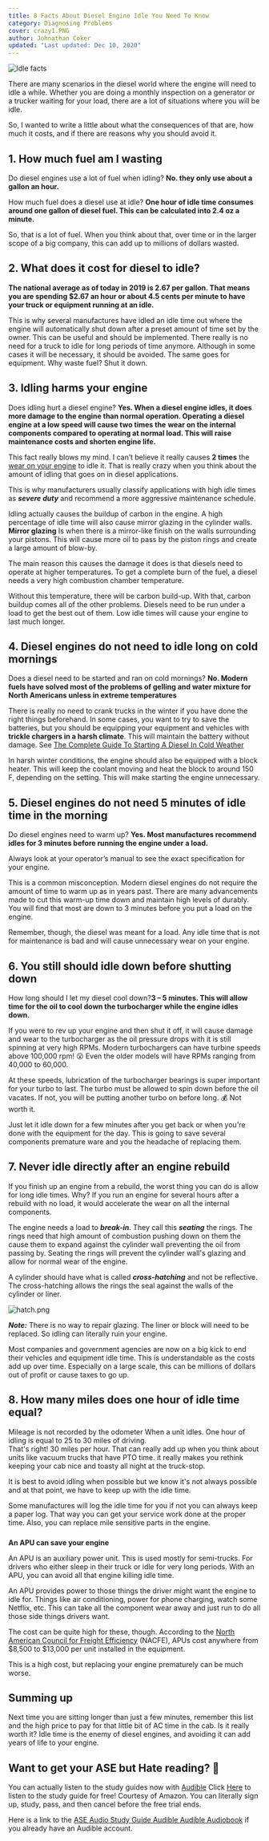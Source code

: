 ```yaml
---
title: 8 Facts About Diesel Engine Idle You Need To Know
category: Diagnosing Problems
cover: crazy1.PNG
author: Johnathan Coker
updated: "Last updated: Dec 10, 2020"
---
```


![Idle facts](./crazy1.PNG)

There are many scenarios in the diesel world where the engine will need to idle a while. Whether you are doing a monthly inspection on a generator or a trucker waiting for your load, there are a lot of situations where you will be idle.

So, I wanted to write a little about what the consequences of that are, how much it costs, and if there are reasons why you should avoid it.

## 1. How much fuel am I wasting

Do diesel engines use a lot of fuel when idling? **No. they only use about a gallon an hour.**

How much fuel does a diesel use at idle? **One hour of idle time consumes around one gallon of diesel fuel. This can be calculated into 2.4 oz a minute.**

So, that is a lot of fuel. When you think about that, over time or in the larger scope of a big company, this can add up to millions of dollars wasted.

## 2. What does it cost for diesel to idle?

**The national average as of today in 2019 is 2.67 per gallon. That means you are spending $2.67 an hour or about 4.5 cents per minute to have your truck or equipment running at an idle.**

This is why several manufactures have idled an idle time out where the engine will automatically shut down after a preset amount of time set by the owner. This can be useful and should be implemented. There really is no need for a truck to idle for long periods of time anymore. Although in some cases it will be necessary, it should be avoided. The same goes for equipment. Why waste fuel? Shut it down.

## 3. Idling harms your engine

Does idling hurt a diesel engine? **Yes. When a diesel engine idles, it does more damage to the engine than normal operation. Operating a diesel engine at a low speed will cause two times the** **wear on the internal components compared to operating at normal load. This will raise maintenance costs and shorten engine life.**

This fact really blows my mind. I can’t believe it really causes **2 times** the [wear on your engine](/10-signs-and-symptoms-of-a-worn-out-diesel-engine) to idle it. That is really crazy when you think about the amount of idling that goes on in diesel applications.

This is why manufacturers usually classify applications with high idle times as **_severe duty_** and recommend a more aggressive maintenance schedule.

Idling actually causes the buildup of carbon in the engine. A high percentage of idle time will also cause mirror glazing in the cylinder walls. **Mirror glazing** Is when there is a mirror-like finish on the walls surrounding your pistons. This will cause more oil to pass by the piston rings and create a large amount of blow-by.

The main reason this causes the damage it does is that diesels need to operate at higher temperatures. To get a complete burn of the fuel, a diesel needs a very high combustion chamber temperature.

Without this temperature, there will be carbon build-up. With that, carbon buildup comes all of the other problems. Diesels need to be run under a load to get the best out of them. Low idle times will cause your engine to last much longer.

## 4. Diesel engines do not need to idle long on cold mornings

Does a diesel need to be started and ran on cold mornings? **No. Modern fuels have solved most of the problems of gelling and water mixture for North Americans unless in extreme temperatures**

There is really no need to crank trucks in the winter if you have done the right things beforehand. In some cases, you want to try to save the batteries, but you should be equipping your equipment and vehicles with **trickle chargers in a harsh climate**. This will maintain the battery without damage. See [The Complete Guide To Starting A Diesel In Cold Weather](/the-complete-guide-to-starting-a-diesel-in-cold-weather)

In harsh winter conditions, the engine should also be equipped with a block heater. This will keep the coolant moving and heat the block to around 150 F, depending on the setting. This will make starting the engine unnecessary.

## 5. Diesel engines do not need 5 minutes of idle time in the morning

Do diesel engines need to warm up? **Yes. Most manufactures recommend idles for 3 minutes before running the engine under a load.**

Always look at your operator’s manual to see the exact specification for your engine.

This is a common misconception. Modern diesel engines do not require the amount of time to warm up as in years past. There are many advancements made to cut this warm-up time down and maintain high levels of durably. You will find that most are down to 3 minutes before you put a load on the engine.

Remember, though, the diesel was meant for a load. Any idle time that is not for maintenance is bad and will cause unnecessary wear on your engine.

## 6. You still should idle down before shutting down

How long should I let my diesel cool down?**3 – 5 minutes. This will allow time for the oil to cool down the turbocharger while the engine idles down.**

If you were to rev up your engine and then shut it off, it will cause damage and wear to the turbocharger as the oil pressure drops with it is still spinning at very high RPMs. Modern turbochargers can have turbine speeds above 100,000 rpm! 😮 Even the older models will have RPMs ranging from 40,000 to 60,000.

At these speeds, lubrication of the turbocharger bearings is super important for your turbo to last. The turbo must be allowed to spin down before the oil vacates. If not, you will be putting another turbo on before long. 💰 Not worth it.

Just let it idle down for a few minutes after you get back or when you're done with the equipment for the day. This is going to save several components premature ware and you the headache of replacing them.

## 7. Never idle directly after an engine rebuild

If you finish up an engine from a rebuild, the worst thing you can do is allow for long idle times. Why? If you run an engine for several hours after a rebuild with no load, it would accelerate the wear on all the internal components.

The engine needs a load to **_break-in_**. They call this **_seating_** the rings. The rings need that high amount of combustion pushing down on them the cause them to expand against the cylinder wall preventing the oil from passing by. Seating the rings will prevent the cylinder wall's glazing and allow for normal wear of the engine.

A cylinder should have what is called **_cross-hatching_** and not be reflective. The cross-hatching allows the rings the seal against the walls of the cylinder or liner.

![hatch.png](./hatch.jpg)

**_Note:_** There is no way to repair glazing. The liner or block will need to be replaced. So idling can literally ruin your engine.

Most companies and government agencies are now on a big kick to end their vehicles and equipment idle time. This is understandable as the costs add up over time. Especially on a large scale, this can be millions of dollars out of profit or cause taxes to go up.

## 8. **How many miles does one hour of idle time equal?**

Mileage is not recorded by the odometer When a unit idles. One hour of idling is equal to 25 to 30 miles of driving.  
That's right! 30 miles per hour. That can really add up when you think about units like vacuum trucks that have PTO time. it really makes you rethink keeping your cab nice and toasty all night at the truck-stop.

It is best to avoid idling when possible but we know it's not always possible and at that point, we have to keep up with the idle time.

Some manufactures will log the idle time for you if not you can always keep a paper log. That way you can get your service work done at the proper time. Also, you can replace mile sensitive parts in the engine.

###

**An APU can save your engine**

An APU is an auxiliary power unit. This is used mostly for semi-trucks. For drivers who either sleep in their truck or idle for very long periods. With an APU, you can avoid all that engine killing idle time.

An APU provides power to those things the driver might want the engine to idle for. Things like air conditioning, power for phone charging, watch some Netflix, etc. This can take all the component wear away and just run to do all those side things drivers want.

The cost can be quite high for these, though. According to the [North American Council for Freight Efficiency](https://nacfe.org/) (NACFE), APUs cost anywhere from $8,500 to $13,000 per unit installed in the equipment.

This is a high cost, but replacing your engine prematurely can be much worse.

## Summing up

Next time you are sitting longer than just a few minutes, remember this list and the high price to pay for that little bit of AC time in the cab. Is it really worth it? Idle time is the enemy of diesel engines, and avoiding it can add years of life to your engine.

## Want to get your ASE but Hate reading? 📕

You can actually listen to the study guides now with [Audible](https://amzn.to/2K3v96s) Click [Here](https://amzn.to/2K3v96s) to listen to the study guide for free! Courtesy of Amazon. You can literally sign up, study, pass, and then cancel before the free trial ends.

Here is a link to the [ASE Audio Study Guide Audible Audible Audiobook](https://amzn.to/32EcKDy) if you already have an Audible account.
